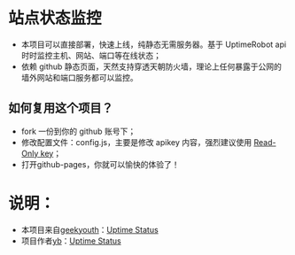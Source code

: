 # 站点状态监控
- 本项目可以直接部署，快速上线，纯静态无需服务器。基于 UptimeRobot api 时时监控主机、网站、端口等在线状态；  
- 依赖 github 静态页面，天然支持穿透天朝防火墙，理论上任何暴露于公网的墙外网站和端口服务都可以监控。  

## 如何复用这个项目？  
- fork 一份到你的 github 账号下；  
- 修改配置文件：config.js，主要是修改 apikey 内容，强烈建议使用 <a href="https://uptimerobot.com/dashboard#mySettings">Read-Only key</a>；
- 打开github-pages，你就可以愉快的体验了！



# 说明：
- 本项目来自<a href="https://github.com/geekyouth">geekyouth</a>：<a href="https://github.com/geekyouth/uptime-status">Uptime Status</a>
- 项目作者<a href="https://github.com/yb">yb</a>：<a href="https://github.com/yb/uptime-status">Uptime Status</a>
